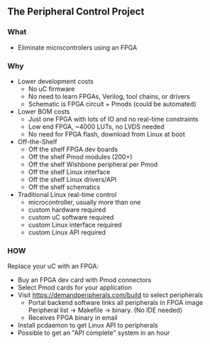 ## The Peripheral Control Project

### What
 - Eliminate microcontrolers using an FPGA

### Why
- Lower development costs
    -  No uC firmware
    -  No need to learn FPGAs, Verilog, tool chains, or drivers
    -  Schematic is FPGA circuit + Pmods (could be automated)
- Lower BOM costs
    -  Just one FPGA with lots of IO and no real-time constraints
    -  Low end FPGA, ~4000 LUTs, no LVDS needed
    -  No need for FPGA flash, download from Linux at boot
- Off-the-Shelf
    - Off the shelf FPGA dev boards
    - Off the shelf Pmod modules (200+)
    - Off the shelf Wishbone peripheral per Pmod
    - Off the shelf Linux interface
    - Off the shelf Linux drivers/API
    - Off the shelf schematics
- Traditional Linux real-time control
    - microcontroller, usually more than one
    - custom hardware required
    - custom uC software required
    - custom Linux interface required
    - custom Linux API required


### HOW
Replace your uC with an FPGA:
- Buy an FPGA dev card with Pmod connectors
- Select Pmod cards for your application
- Visit https://demandperipherals.com/build to select peripherals
    -  Portal backend software links all peripherals in FPGA image<br>
       Peripheral list -> Makefile -> binary.  (No IDE needed)
    -  Receives FPGA binary in email
- Install pcdaemon to get Linux API to peripherals
- Possible to get an "API complete" system in an hour
